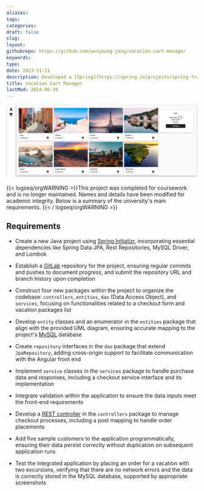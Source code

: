 ```yaml
---
aliases: 
tags:
categories:
draft: false
slug: 
layout: 
githubrepo: https://github.com/wonyoung-jang/vacation-cart-manager
keywords: 
type: 
date: 2023-11-21
description: Developed a [Spring](https://spring.io/projects/spring-framework) Java backend for a travel agency's web app, interfacing with an existing [Angular](https://angular.io/)  front end, updating legacy systems
title: Vacation Cart Manager
lastMod: 2024-06-19
---
```

![🖼 vacation-cart-manager.webp](/assets/vacation-cart-manager.webp)

{{< logseq/orgWARNING >}}This project was completed for coursework and is no longer maintained. Names and details have been modified for academic integrity. Below is a summary of the university's main requirements.
{{< / logseq/orgWARNING >}}

## Requirements

  + Create a new Java project using [Spring Initializr](https://start.spring.io/), incorporating essential dependencies like Spring Data JPA, Rest Repositories, MySQL Driver, and Lombok

  + Establish a [GitLab](https://gitlab.com/) repository for the project, ensuring regular commits and pushes to document progress, and submit the repository URL and branch history upon completion

  + Construct four new packages within the project to organize the codebase: `controllers`, `entities`, `dao` (Data Access Object), and `services`, focusing on functionalities related to a checkout form and vacation packages list

  + Develop `entity` classes and an enumerator in the `entities` package that align with the provided UML diagram, ensuring accurate mapping to the project's [MySQL](https://www.mysql.com/) database

  + Create `repository` interfaces in the `dao` package that extend `JpaRepository`, adding cross-origin support to facilitate communication with the Angular front end

  + Implement `service` classes in the `services` package to handle purchase data and responses, including a checkout service interface and its implementation

  + Integrate validation within the application to ensure the data inputs meet the front-end requirements

  + Develop a [REST controller](https://github.com/spring-guides/tut-rest) in the `controllers` package to manage checkout processes, including a post mapping to handle order placements

  + Add five sample customers to the application programmatically, ensuring their data persist correctly without duplication on subsequent application runs

  + Test the integrated application by placing an order for a vacation with two excursions, verifying that there are no network errors and the data is correctly stored in the MySQL database, supported by appropriate screenshots
